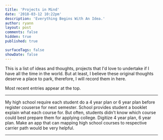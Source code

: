 ```yaml
---
title: 'Projects in Mind'
date: '2018-03-12 10:22pm'
description: 'Everything Begins With An Idea.'
author: ryann
layout: post
comments: false
hidden: true
published: true

surfaceTags: false
showDate: false
---
```


This is a list of ideas and thoughts, projects that I'd love to undertake if I have all the time in the world. But at least, I believe these original thoughts deserve a place to park, therefore, I will record them in here. 

Most recent entries appear at the top.

***
My high school require each student do a 4 year plan or 6 year plan before register couserse for next semester. 
School provides student a booklet explain what each course for. 
But often, students didn't know which course could best prepare them for applying college. Digitize 4 year plan, 6 year plan. Make an app that can mapping high school courses to respective carrier path would be very helpful.  

***
